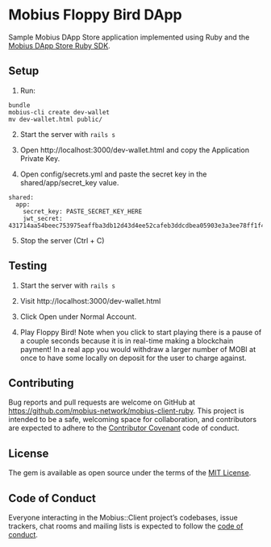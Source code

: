 # Mobius Floppy Bird DApp

Sample Mobius DApp Store application implemented using Ruby and the [Mobius DApp Store Ruby SDK](https://github.com/mobius-network/mobius-client-ruby).

## Setup

1. Run:
```
bundle
mobius-cli create dev-wallet
mv dev-wallet.html public/
```   

2. Start the server with `rails s`

3. Open http://localhost:3000/dev-wallet.html and copy the Application Private Key.

4. Open config/secrets.yml and paste the secret key in the shared/app/secret_key value.

```
shared:
  app:
    secret_key: PASTE_SECRET_KEY_HERE
    jwt_secret: 431714aa54beec753975eaffba3db12d43d4ee52cafeb3ddcdbea05903e3a3ee78ff1f49d56b23df16597bc15f6d6099aef2f668aa38f957ffc960a5445aa8fb
```

5. Stop the server (Ctrl + C)

## Testing

1. Start the server with `rails s`

2. Visit http://localhost:3000/dev-wallet.html

3. Click Open under Normal Account.

4. Play Floppy Bird! Note when you click to start playing there is a pause of a couple seconds because it is in real-time making a blockchain payment! In a real app you would withdraw a larger number of MOBI at once to have some locally on deposit for the user to charge against.

## Contributing

Bug reports and pull requests are welcome on GitHub at https://github.com/mobius-network/mobius-client-ruby. This project is intended to be a safe, welcoming space for collaboration, and contributors are expected to adhere to the [Contributor Covenant](http://contributor-covenant.org) code of conduct.

## License

The gem is available as open source under the terms of the [MIT License](https://opensource.org/licenses/MIT).

## Code of Conduct

Everyone interacting in the Mobius::Client project’s codebases, issue trackers, chat rooms and mailing lists is expected to follow the [code of conduct](https://github.com/[USERNAME]/mobius-client/blob/master/CODE_OF_CONDUCT.md).

